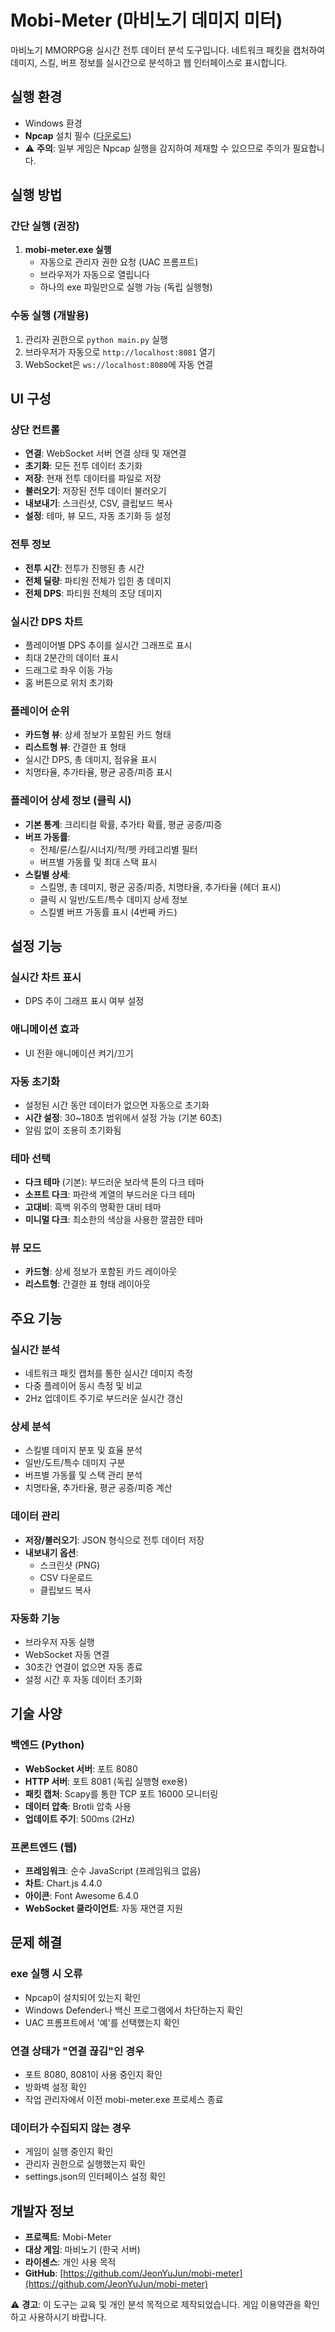 # Mobi-Meter (마비노기 데미지 미터)

마비노기 MMORPG용 실시간 전투 데이터 분석 도구입니다. 네트워크 패킷을 캡처하여 데미지, 스킬, 버프 정보를 실시간으로 분석하고 웹 인터페이스로 표시합니다.

## 실행 환경

- Windows 환경
- **Npcap** 설치 필수 ([다운로드](https://npcap.com/#download))
- ⚠️ **주의**: 일부 게임은 Npcap 실행을 감지하여 제재할 수 있으므로 주의가 필요합니다.

## 실행 방법

### 간단 실행 (권장)
1. **mobi-meter.exe 실행**
   - 자동으로 관리자 권한 요청 (UAC 프롬프트)
   - 브라우저가 자동으로 열립니다
   - 하나의 exe 파일만으로 실행 가능 (독립 실행형)

### 수동 실행 (개발용)
1. 관리자 권한으로 `python main.py` 실행
2. 브라우저가 자동으로 `http://localhost:8081` 열기
3. WebSocket은 `ws://localhost:8080`에 자동 연결

## UI 구성

### 상단 컨트롤
- **연결**: WebSocket 서버 연결 상태 및 재연결
- **초기화**: 모든 전투 데이터 초기화
- **저장**: 현재 전투 데이터를 파일로 저장
- **불러오기**: 저장된 전투 데이터 불러오기
- **내보내기**: 스크린샷, CSV, 클립보드 복사
- **설정**: 테마, 뷰 모드, 자동 초기화 등 설정

### 전투 정보
- **전투 시간**: 전투가 진행된 총 시간
- **전체 딜량**: 파티원 전체가 입힌 총 데미지
- **전체 DPS**: 파티원 전체의 초당 데미지

### 실시간 DPS 차트
- 플레이어별 DPS 추이를 실시간 그래프로 표시
- 최대 2분간의 데이터 표시
- 드래그로 좌우 이동 가능
- 홈 버튼으로 위치 초기화

### 플레이어 순위
- **카드형 뷰**: 상세 정보가 포함된 카드 형태
- **리스트형 뷰**: 간결한 표 형태
- 실시간 DPS, 총 데미지, 점유율 표시
- 치명타율, 추가타율, 평균 공증/피증 표시

### 플레이어 상세 정보 (클릭 시)
- **기본 통계**: 크리티컬 확률, 추가타 확률, 평균 공증/피증
- **버프 가동률**: 
  - 전체/룬/스킬/시너지/적/펫 카테고리별 필터
  - 버프별 가동률 및 최대 스택 표시
- **스킬별 상세**:
  - 스킬명, 총 데미지, 평균 공증/피증, 치명타율, 추가타율 (헤더 표시)
  - 클릭 시 일반/도트/특수 데미지 상세 정보
  - 스킬별 버프 가동률 표시 (4번째 카드)

## 설정 기능

### 실시간 차트 표시
- DPS 추이 그래프 표시 여부 설정

### 애니메이션 효과
- UI 전환 애니메이션 켜기/끄기

### 자동 초기화
- 설정된 시간 동안 데이터가 없으면 자동으로 초기화
- **시간 설정**: 30~180초 범위에서 설정 가능 (기본 60초)
- 알림 없이 조용히 초기화됨

### 테마 선택
- **다크 테마** (기본): 부드러운 보라색 톤의 다크 테마
- **소프트 다크**: 파란색 계열의 부드러운 다크 테마
- **고대비**: 흑백 위주의 명확한 대비 테마
- **미니멀 다크**: 최소한의 색상을 사용한 깔끔한 테마

### 뷰 모드
- **카드형**: 상세 정보가 포함된 카드 레이아웃
- **리스트형**: 간결한 표 형태 레이아웃

## 주요 기능

### 실시간 분석
- 네트워크 패킷 캡처를 통한 실시간 데미지 측정
- 다중 플레이어 동시 측정 및 비교
- 2Hz 업데이트 주기로 부드러운 실시간 갱신

### 상세 분석
- 스킬별 데미지 분포 및 효율 분석
- 일반/도트/특수 데미지 구분
- 버프별 가동률 및 스택 관리 분석
- 치명타율, 추가타율, 평균 공증/피증 계산

### 데이터 관리
- **저장/불러오기**: JSON 형식으로 전투 데이터 저장
- **내보내기 옵션**:
  - 스크린샷 (PNG)
  - CSV 다운로드
  - 클립보드 복사

### 자동화 기능
- 브라우저 자동 실행
- WebSocket 자동 연결
- 30초간 연결이 없으면 자동 종료
- 설정 시간 후 자동 데이터 초기화

## 기술 사양

### 백엔드 (Python)
- **WebSocket 서버**: 포트 8080
- **HTTP 서버**: 포트 8081 (독립 실행형 exe용)
- **패킷 캡처**: Scapy를 통한 TCP 포트 16000 모니터링
- **데이터 압축**: Brotli 압축 사용
- **업데이트 주기**: 500ms (2Hz)

### 프론트엔드 (웹)
- **프레임워크**: 순수 JavaScript (프레임워크 없음)
- **차트**: Chart.js 4.4.0
- **아이콘**: Font Awesome 6.4.0
- **WebSocket 클라이언트**: 자동 재연결 지원

## 문제 해결

### exe 실행 시 오류
- Npcap이 설치되어 있는지 확인
- Windows Defender나 백신 프로그램에서 차단하는지 확인
- UAC 프롬프트에서 '예'를 선택했는지 확인

### 연결 상태가 "연결 끊김"인 경우
- 포트 8080, 8081이 사용 중인지 확인
- 방화벽 설정 확인
- 작업 관리자에서 이전 mobi-meter.exe 프로세스 종료

### 데이터가 수집되지 않는 경우
- 게임이 실행 중인지 확인
- 관리자 권한으로 실행했는지 확인
- settings.json의 인터페이스 설정 확인

## 개발자 정보

- **프로젝트**: Mobi-Meter
- **대상 게임**: 마비노기 (한국 서버)
- **라이센스**: 개인 사용 목적
- **GitHub**: [https://github.com/JeonYuJun/mobi-meter](https://github.com/JeonYuJun/mobi-meter)

⚠️ **경고**: 이 도구는 교육 및 개인 분석 목적으로 제작되었습니다. 게임 이용약관을 확인하고 사용하시기 바랍니다.
